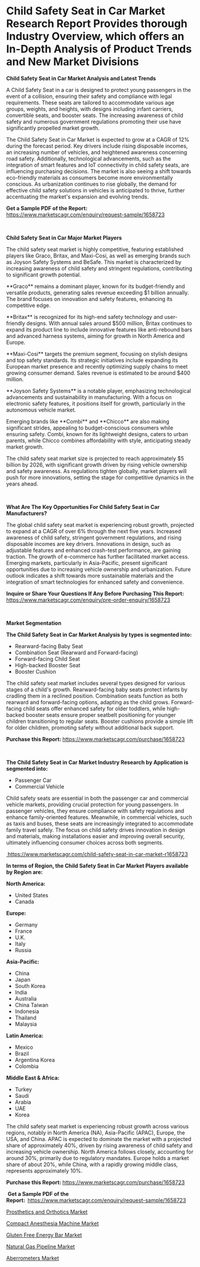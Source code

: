 <p><h1>Child Safety Seat in Car Market Research Report Provides thorough Industry Overview, which offers an In-Depth Analysis of Product Trends and New Market Divisions</h1></p><p><strong>Child Safety Seat in Car Market Analysis and Latest Trends</strong></p>
<p><p>A Child Safety Seat in a car is designed to protect young passengers in the event of a collision, ensuring their safety and compliance with legal requirements. These seats are tailored to accommodate various age groups, weights, and heights, with designs including infant carriers, convertible seats, and booster seats. The increasing awareness of child safety and numerous government regulations promoting their use have significantly propelled market growth.</p><p>The Child Safety Seat in Car Market is expected to grow at a CAGR of 12% during the forecast period. Key drivers include rising disposable incomes, an increasing number of vehicles, and heightened awareness concerning road safety. Additionally, technological advancements, such as the integration of smart features and IoT connectivity in child safety seats, are influencing purchasing decisions. The market is also seeing a shift towards eco-friendly materials as consumers become more environmentally conscious. As urbanization continues to rise globally, the demand for effective child safety solutions in vehicles is anticipated to thrive, further accentuating the market's expansion and evolving trends.</p></p>
<p><strong>Get a Sample PDF of the Report:&nbsp;</strong> <a href="https://www.marketscagr.com/enquiry/request-sample/1658723?utm_campaign=1339&utm_medium=2&utm_source=Github&utm_content=ia&utm_term=28092024&utm_id=child-safety-seat-in-car">https://www.marketscagr.com/enquiry/request-sample/1658723</a></p>
<p>&nbsp;</p>
<p><strong>Child Safety Seat in Car Major Market Players</strong></p>
<p><p>The child safety seat market is highly competitive, featuring established players like Graco, Britax, and Maxi-Cosi, as well as emerging brands such as Joyson Safety Systems and BeSafe. This market is characterized by increasing awareness of child safety and stringent regulations, contributing to significant growth potential.</p><p>**Graco** remains a dominant player, known for its budget-friendly and versatile products, generating sales revenue exceeding $1 billion annually. The brand focuses on innovation and safety features, enhancing its competitive edge.</p><p>**Britax** is recognized for its high-end safety technology and user-friendly designs. With annual sales around $500 million, Britax continues to expand its product line to include innovative features like anti-rebound bars and advanced harness systems, aiming for growth in North America and Europe.</p><p>**Maxi-Cosi** targets the premium segment, focusing on stylish designs and top safety standards. Its strategic initiatives include expanding its European market presence and recently optimizing supply chains to meet growing consumer demand. Sales revenue is estimated to be around $400 million.</p><p>**Joyson Safety Systems** is a notable player, emphasizing technological advancements and sustainability in manufacturing. With a focus on electronic safety features, it positions itself for growth, particularly in the autonomous vehicle market.</p><p>Emerging brands like **Combi** and **Chicco** are also making significant strides, appealing to budget-conscious consumers while ensuring safety. Combi, known for its lightweight designs, caters to urban parents, while Chicco combines affordability with style, anticipating steady market growth.</p><p>The child safety seat market size is projected to reach approximately $5 billion by 2026, with significant growth driven by rising vehicle ownership and safety awareness. As regulations tighten globally, market players will push for more innovations, setting the stage for competitive dynamics in the years ahead.</p></p>
<p>&nbsp;</p>
<p><strong>What Are The Key Opportunities For Child Safety Seat in Car Manufacturers?</strong></p>
<p><p>The global child safety seat market is experiencing robust growth, projected to expand at a CAGR of over 6% through the next five years. Increased awareness of child safety, stringent government regulations, and rising disposable incomes are key drivers. Innovations in design, such as adjustable features and enhanced crash-test performance, are gaining traction. The growth of e-commerce has further facilitated market access. Emerging markets, particularly in Asia-Pacific, present significant opportunities due to increasing vehicle ownership and urbanization. Future outlook indicates a shift towards more sustainable materials and the integration of smart technologies for enhanced safety and convenience.</p></p>
<p><strong>Inquire or Share Your Questions If Any Before Purchasing This Report:</strong> <a href="https://www.marketscagr.com/enquiry/pre-order-enquiry/1658723?utm_campaign=1339&utm_medium=2&utm_source=Github&utm_content=ia&utm_term=28092024&utm_id=child-safety-seat-in-car">https://www.marketscagr.com/enquiry/pre-order-enquiry/1658723</a></p>
<p>&nbsp;</p>
<p><strong>Market Segmentation</strong></p>
<p><strong>The Child Safety Seat in Car Market Analysis by types is segmented into:</strong></p>
<p><ul><li>Rearward-facing Baby Seat</li><li>Combination Seat (Rearward and Forward-facing)</li><li>Forward-facing Child Seat</li><li>High-backed Booster Seat</li><li>Booster Cushion</li></ul></p>
<p><p>The child safety seat market includes several types designed for various stages of a child's growth. Rearward-facing baby seats protect infants by cradling them in a reclined position. Combination seats function as both rearward and forward-facing options, adapting as the child grows. Forward-facing child seats offer enhanced safety for older toddlers, while high-backed booster seats ensure proper seatbelt positioning for younger children transitioning to regular seats. Booster cushions provide a simple lift for older children, promoting safety without additional back support.</p></p>
<p><strong>Purchase this Report:&nbsp;</strong><a href="https://www.marketscagr.com/purchase/1658723?utm_campaign=1339&utm_medium=2&utm_source=Github&utm_content=ia&utm_term=28092024&utm_id=child-safety-seat-in-car">https://www.marketscagr.com/purchase/1658723</a></p>
<p>&nbsp;</p>
<p><strong>The Child Safety Seat in Car Market Industry Research by Application is segmented into:</strong></p>
<p><ul><li>Passenger Car</li><li>Commercial Vehicle</li></ul></p>
<p><p>Child safety seats are essential in both the passenger car and commercial vehicle markets, providing crucial protection for young passengers. In passenger vehicles, they ensure compliance with safety regulations and enhance family-oriented features. Meanwhile, in commercial vehicles, such as taxis and buses, these seats are increasingly integrated to accommodate family travel safely. The focus on child safety drives innovation in design and materials, making installations easier and improving overall security, ultimately influencing consumer choices across both segments.</p></p>
<p><a href="https://www.marketscagr.com/child-safety-seat-in-car-market-r1658723?utm_campaign=1339&utm_medium=2&utm_source=Github&utm_content=ia&utm_term=28092024&utm_id=child-safety-seat-in-car">&nbsp;https://www.marketscagr.com/child-safety-seat-in-car-market-r1658723</a></p>
<p><strong>In terms of Region, the Child Safety Seat in Car Market Players available by Region are:</strong></p>
<p>
    <p> <strong> North America: </strong>
        <ul>
            <li>United States</li>
            <li>Canada</li>
        </ul>
        </p> 
    <p> <strong> Europe: </strong>
        <ul>
            <li>Germany</li>
            <li>France</li>
            <li>U.K.</li>
            <li>Italy</li>
            <li>Russia</li>
        </ul>
        </p> 
    <p> <strong> Asia-Pacific: </strong>
        <ul>
            <li>China</li>
            <li>Japan</li>
            <li>South Korea</li>
            <li>India</li>
            <li>Australia</li>
            <li>China Taiwan</li>
            <li>Indonesia</li>
            <li>Thailand</li>
            <li>Malaysia</li>
        </ul>
        </p> 
    <p> <strong> Latin America: </strong>
        <ul>
            <li>Mexico</li>
            <li>Brazil</li>
            <li>Argentina Korea</li>
            <li>Colombia</li>
        </ul>
        </p> 
    <p> <strong> Middle East & Africa: </strong>
        <ul>
            <li>Turkey</li>
            <li>Saudi</li>
            <li>Arabia</li>
            <li>UAE</li>
            <li>Korea</li>
        </ul>
    </p>
    </p>
<p><p>The child safety seat market is experiencing robust growth across various regions, notably in North America (NA), Asia-Pacific (APAC), Europe, the USA, and China. APAC is expected to dominate the market with a projected share of approximately 40%, driven by rising awareness of child safety and increasing vehicle ownership. North America follows closely, accounting for around 30%, primarily due to regulatory mandates. Europe holds a market share of about 20%, while China, with a rapidly growing middle class, represents approximately 10%.</p></p>
<p><strong>Purchase this Report: </strong><a href="https://www.marketscagr.com/purchase/1658723?utm_campaign=1339&utm_medium=2&utm_source=Github&utm_content=ia&utm_term=28092024&utm_id=child-safety-seat-in-car">https://www.marketscagr.com/purchase/1658723</a></p>
<p>&nbsp;<strong>Get a Sample PDF of the Report:&nbsp;&nbsp;</strong><a href="https://www.marketscagr.com/enquiry/request-sample/1658723?utm_campaign=1339&utm_medium=2&utm_source=Github&utm_content=ia&utm_term=28092024&utm_id=child-safety-seat-in-car">https://www.marketscagr.com/enquiry/request-sample/1658723</a></p>
<p><strong></strong></p>
<p><p><a href="https://www.linkedin.com/pulse/prosthetics-orthotics-market-size-share-trends-analysis-report-tyopf?trackingId=WoijVQ8QTBqBXjbWWdFpdg%3D%3D&utm_campaign=1339&utm_medium=2&utm_source=Github&utm_content=ia&utm_term=28092024&utm_id=child-safety-seat-in-car">Prosthetics and Orthotics Market</a></p><p><a href="https://www.linkedin.com/pulse/compact-anesthesia-machine-market-research-report-includes-analysis-jxxgc?trackingId=zwqri8GyQNyUg6vzbMzHRA%3D%3D&utm_campaign=1339&utm_medium=2&utm_source=Github&utm_content=ia&utm_term=28092024&utm_id=child-safety-seat-in-car">Compact Anesthesia Machine Market</a></p><p><a href="https://issuu.com/reportprime-2/docs/gluten-free-energy-bar-market-size-_0796ab0d40f22e?utm_campaign=1339&utm_medium=2&utm_source=Github&utm_content=ia&utm_term=28092024&utm_id=child-safety-seat-in-car">Gluten Free Energy Bar Market</a></p><p><a href="https://issuu.com/reportprime-2/docs/natural-gas-pipeline-market-size-20_290f34ce5bda23?utm_campaign=1339&utm_medium=2&utm_source=Github&utm_content=ia&utm_term=28092024&utm_id=child-safety-seat-in-car">Natural Gas Pipeline Market</a></p><p><a href="https://www.linkedin.com/pulse/future-ready-strategic-insights-global-aberrometers-market-j4r7f?trackingId=dZEdezYEQVu8sWzMYTdNHg%3D%3D&utm_campaign=1339&utm_medium=2&utm_source=Github&utm_content=ia&utm_term=28092024&utm_id=child-safety-seat-in-car">Aberrometers Market</a></p></p>